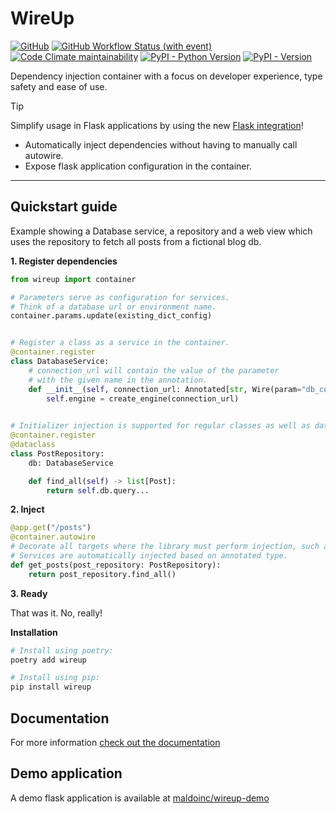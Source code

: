 # WireUp

[![GitHub](https://img.shields.io/github/license/maldoinc/wireup?style=for-the-badge)](https://github.com/maldoinc/wireup)
[![GitHub Workflow Status (with event)](https://img.shields.io/github/actions/workflow/status/maldoinc/wireup/run_all.yml?style=for-the-badge)](https://github.com/maldoinc/wireup)
[![Code Climate maintainability](https://img.shields.io/codeclimate/maintainability/maldoinc/wireup?style=for-the-badge&label=Code+Climate)](https://codeclimate.com/github/maldoinc/wireup)
[![PyPI - Python Version](https://img.shields.io/pypi/pyversions/wireup?style=for-the-badge)](https://pypi.org/project/wireup/)
[![PyPI - Version](https://img.shields.io/pypi/v/wireup?style=for-the-badge)](https://pypi.org/project/wireup/)


Dependency injection container with a focus on developer experience, type safety and ease of use.

> [!TIP]
>    Simplify usage in Flask applications by using the new 
[Flask integration](https://maldoinc.github.io/wireup/latest/flask_integration/)!
>
>    * Automatically inject dependencies without having to manually call autowire.
>    * Expose flask application configuration in the container.

---
## Quickstart guide

Example showing a Database service, a repository and a web view which uses the repository to fetch all posts 
from a fictional blog db.

**1. Register dependencies**

```python
from wireup import container

# Parameters serve as configuration for services. 
# Think of a database url or environment name.
container.params.update(existing_dict_config)


# Register a class as a service in the container.
@container.register 
class DatabaseService:
    # connection_url will contain the value of the parameter 
    # with the given name in the annotation.
    def __init__(self, connection_url: Annotated[str, Wire(param="db_connection_url")]):
        self.engine = create_engine(connection_url)

        
# Initializer injection is supported for regular classes as well as dataclasses.
@container.register
@dataclass
class PostRepository:
    db: DatabaseService 

    def find_all(self) -> list[Post]:
        return self.db.query...
```

**2. Inject**

```python
@app.get("/posts")
@container.autowire 
# Decorate all targets where the library must perform injection, such as views in an Api.
# Services are automatically injected based on annotated type. 
def get_posts(post_repository: PostRepository):
    return post_repository.find_all()
```

**3. Ready**

That was it. No, really!


**Installation**

```bash
# Install using poetry:
poetry add wireup

# Install using pip:
pip install wireup
```

## Documentation

For more information [check out the documentation](https://maldoinc.github.io/wireup)

## Demo application

A demo flask application is available at [maldoinc/wireup-demo](https://github.com/maldoinc/wireup-demo)
